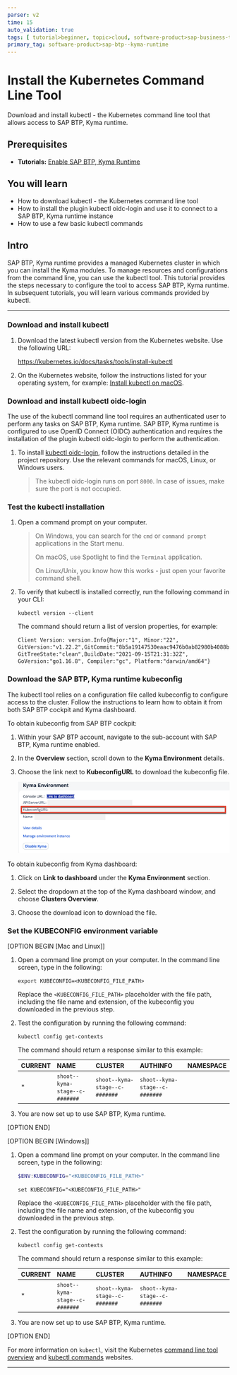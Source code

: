 ```yaml
---
parser: v2
time: 15
auto_validation: true
tags: [ tutorial>beginner, topic>cloud, software-product>sap-business-technology-platform]
primary_tag: software-product>sap-btp--kyma-runtime
---
```


# Install the Kubernetes Command Line Tool
<!-- description --> Download and install kubectl - the Kubernetes command line tool that allows access to SAP BTP, Kyma runtime.

## Prerequisites
 - **Tutorials:** [Enable SAP BTP, Kyma Runtime](https://developers.sap.com/tutorials/cp-kyma-getting-started.html)

## You will learn  
  - How to download kubectl - the Kubernetes command line tool
  - How to install the plugin kubectl oidc-login and use it to connect to a SAP BTP, Kyma runtime instance
  - How to use a few basic kubectl commands

## Intro
SAP BTP, Kyma runtime provides a managed Kubernetes cluster in which you can install the Kyma modules. To manage resources and configurations from the command line, you can use the kubectl tool. This tutorial provides the steps necessary to configure the tool to access SAP BTP, Kyma runtime. In subsequent tutorials, you will learn various commands provided by kubectl.

---

### Download and install kubectl

1. Download the latest kubectl version from the Kubernetes website. Use the following URL:  

    <https://kubernetes.io/docs/tasks/tools/install-kubectl>

2. On the Kubernetes website, follow the instructions listed for your operating system, for example: [Install kubectl on macOS](https://kubernetes.io/docs/tasks/tools/install-kubectl-macos/).

### Download and install kubectl oidc-login

The use of the kubectl command line tool requires an authenticated user to perform any tasks on SAP BTP, Kyma runtime. SAP BTP, Kyma runtime is configured to use OpenID Connect (OIDC) authentication and requires the installation of the plugin kubectl oidc-login to perform the authentication.    

1. To install [kubectl oidc-login](https://github.com/int128/kubelogin), follow the instructions detailed in the project repository. Use the relevant commands for macOS, Linux, or Windows users.

    > The kubectl oidc-login runs on port `8000`. In case of issues, make sure the port is not occupied.

### Test the kubectl installation

1. Open a command prompt on your computer.

    > On Windows, you can search for the `cmd` or `command prompt` applications in the Start menu.  
    >
    > On macOS, use Spotlight to find the `Terminal` application.
    >
    > On Linux/Unix, you know how this works - just open your favorite command shell.

2. To verify that kubectl is installed correctly, run the following command in your CLI:

    ```Shell/Bash
    kubectl version --client
    ```

    The command should return a list of version properties, for example:

    ```Shell/Bash
    Client Version: version.Info{Major:"1", Minor:"22", GitVersion:"v1.22.2",GitCommit:"8b5a19147530eaac9476b0ab82980b4088bbc1b2", GitTreeState:"clean",BuildDate:"2021-09-15T21:31:32Z", GoVersion:"go1.16.8", Compiler:"gc", Platform:"darwin/amd64"}
    ```

### Download the SAP BTP, Kyma runtime kubeconfig

The kubectl tool relies on a configuration file called kubeconfig to configure access to the cluster. Follow the instructions to learn how to obtain it from both SAP BTP cockpit and Kyma dashboard.

To obtain kubeconfig from SAP BTP cockpit:

1. Within your SAP BTP account, navigate to the sub-account with SAP BTP, Kyma runtime enabled.

2. In the **Overview** section, scroll down to the **Kyma Environment** details.

3. Choose the link next to **KubeconfigURL** to download the kubeconfig file.

    ![kubeconfig](kubeconfig-btp.png)

To obtain kubeconfig from Kyma dashboard:   

1. Click on **Link to dashboard** under the **Kyma Environment** section.

2. Select the dropdown at the top of the Kyma dashboard window, and choose **Clusters Overview**.

3. Choose the download icon to download the file.

### Set the KUBECONFIG environment variable

[OPTION BEGIN [Mac and Linux]]

1. Open a command line prompt on your computer. In the command line screen, type in the following:

    ```Shell/Bash
    export KUBECONFIG=<KUBECONFIG_FILE_PATH>
    ```
   Replace the `<KUBECONFIG_FILE_PATH>` placeholder with the file path, including the file name and extension, of the kubeconfig you downloaded in the previous step.

2. Test the configuration by running the following command:  

    ```Shell/Bash
    kubectl config get-contexts
    ```

    The command should return a response similar to this example:

    |CURRENT|NAME|CLUSTER|AUTHINFO|NAMESPACE|
    |-------|----|-------|--------|---------|
    |*      | `shoot--kyma-stage--c-#######`|`shoot--kyma-stage--c-#######`|`shoot--kyma-stage--c-#######`| |

3. You are now set up to use SAP BTP, Kyma runtime.

[OPTION END]

[OPTION BEGIN [Windows]]

1. Open a command line prompt on your computer. In the command line screen, type in the following:

    ```PowerShell
    $ENV:KUBECONFIG="<KUBECONFIG_FILE_PATH>"
    ```

    ```DOS
    set KUBECONFIG="<KUBECONFIG_FILE_PATH>"
    ```
   Replace the `<KUBECONFIG_FILE_PATH>` placeholder with the file path, including the file name and extension, of the kubeconfig you downloaded in the previous step.

2. Test the configuration by running the following command:  

    ```Shell/Bash
    kubectl config get-contexts
    ```

    The command should return a response similar to this example:

    |CURRENT|NAME|CLUSTER|AUTHINFO|NAMESPACE|
    |-------|----|-------|--------|---------|
    |*      | `shoot--kyma-stage--c-#######`|`shoot--kyma-stage--c-#######`|`shoot--kyma-stage--c-#######`| |

3. You are now set up to use SAP BTP, Kyma runtime.

[OPTION END]

For more information on `kubectl`, visit the Kubernetes [command line tool overview](https://kubernetes.io/docs/reference/kubectl/overview/) and [kubectl commands](https://kubernetes.io/docs/reference/generated/kubectl/kubectl-commands) websites.

---